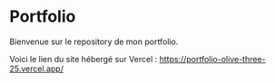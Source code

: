 # Portfolio

Bienvenue sur le repository de mon portfolio. 

Voici le lien du site hébergé sur Vercel : https://portfolio-olive-three-25.vercel.app/
